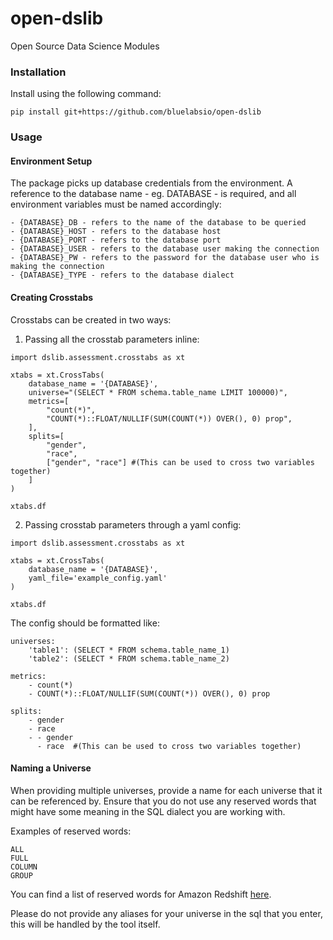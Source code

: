 # open-dslib
Open Source Data Science Modules

### Installation

Install using the following command:

```
pip install git+https://github.com/bluelabsio/open-dslib
```

### Usage

#### Environment Setup

The package picks up database credentials from the environment. A reference to the database name - eg. DATABASE - is required, and all environment variables must be named accordingly:

```
- {DATABASE}_DB - refers to the name of the database to be queried
- {DATABASE}_HOST - refers to the database host
- {DATABASE}_PORT - refers to the database port
- {DATABASE}_USER - refers to the database user making the connection
- {DATABASE}_PW - refers to the password for the database user who is making the connection
- {DATABASE}_TYPE - refers to the database dialect
```

#### Creating Crosstabs

Crosstabs can be created in two ways:

1. Passing all the crosstab parameters inline:

```
import dslib.assessment.crosstabs as xt

xtabs = xt.CrossTabs(
    database_name = '{DATABASE}',
    universe="(SELECT * FROM schema.table_name LIMIT 100000)",
    metrics=[
        "count(*)",
        "COUNT(*)::FLOAT/NULLIF(SUM(COUNT(*)) OVER(), 0) prop",
    ],
    splits=[
        "gender",
        "race",
        ["gender", "race"] #(This can be used to cross two variables together)
    ]
)

xtabs.df
```

2. Passing crosstab parameters through a yaml config:

```
import dslib.assessment.crosstabs as xt

xtabs = xt.CrossTabs(
    database_name = '{DATABASE}',
    yaml_file='example_config.yaml'
)

xtabs.df
```

The config should be formatted like:

```
universes:
    'table1': (SELECT * FROM schema.table_name_1)
    'table2': (SELECT * FROM schema.table_name_2)
    
metrics:
    - count(*)
    - COUNT(*)::FLOAT/NULLIF(SUM(COUNT(*)) OVER(), 0) prop
    
splits:
    - gender
    - race
    - - gender
      - race  #(This can be used to cross two variables together)
```

#### Naming a Universe

When providing multiple universes, provide a name for each universe that it can be referenced by. Ensure that you do not use any reserved words that might have some meaning in the SQL dialect you are working with. 

Examples of reserved words:
```
ALL
FULL
COLUMN
GROUP
```

You can find a list of reserved words for Amazon Redshift [here](https://docs.aws.amazon.com/redshift/latest/dg/r_pg_keywords.html).

Please do not provide any aliases for your universe in the sql that you enter, this will be handled by the tool itself.

